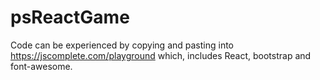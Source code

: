 # psReactGame
Code can be experienced by copying and pasting into https://jscomplete.com/playground which, includes React, bootstrap and font-awesome.
